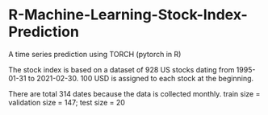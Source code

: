# R-Machine-Learning-Stock-Index-Prediction
 A time series prediction using TORCH (pytorch in R)

The stock index is based on a dataset of 928 US stocks dating from 1995-01-31 to 2021-02-30. 100 USD is assigned to each stock at the beginning.

There are total 314 dates because the data is collected monthly. 
train size = validation size = 147; test size = 20
